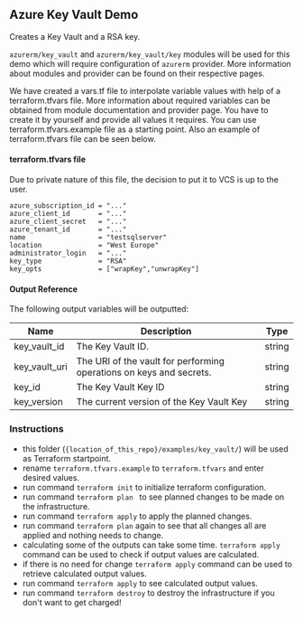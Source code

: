 ## Azure Key Vault Demo
Creates a Key Vault and a RSA key.

`azurerm/key_vault` and `azurerm/key_vault/key` modules will be used for this demo which will require configuration of `azurerm` provider. More information about modules and provider can be found on their respective pages. 

We have created a vars.tf file to interpolate variable values with help of a terraform.tfvars file. More information about required variables can be obtained from module documentation and provider page. You have to create it by yourself and provide all values it requires. You can use terraform.tfvars.example file as a starting point. Also an example of terraform.tfvars file can be seen below.

#### terraform.tfvars file
Due to private nature of this file, the decision to put it to VCS is up to the user.
```hcl
azure_subscription_id = "..."
azure_client_id       = "..."
azure_client_secret   = "..."
azure_tenant_id       = "..."
name                  = "testsqlserver"
location              = "West Europe"
administrator_login   = "..."
key_type              = "RSA"
key_opts              = ["wrapKey","unwrapKey"]
```

#### Output Reference
The following output variables will be outputted:

Name | Description | Type
----------------- | --------- | --------
key_vault_id  | The Key Vault ID. | string
key_vault_uri  | The URI of the vault for performing operations on keys and secrets. | string
key_id | The Key Vault Key ID | string
key_version | The current version of the Key Vault Key | string

### Instructions
* this folder (`{location_of_this_repo}/examples/key_vault/`) will be used as Terraform startpoint.
* rename `terraform.tfvars.example` to `terraform.tfvars` and enter desired values.
* run command `terraform init` to initialize terraform configuration.
* run command `terraform plan ` to see planned changes to be made on the infrastructure.
* run command `terraform apply` to apply the planned changes.
* run command `terraform plan` again to see that all changes all are applied and nothing needs to change.
* calculating some of the outputs can take some time. `terraform apply` command can be used to check if output values are calculated.
* if there is no need for change `terraform apply` command can be used to retrieve calculated output values.
* run command `terraform apply` to see calculated output values.
* run command `terraform destroy` to destroy the infrastructure if you don't want to get charged!
